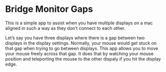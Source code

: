 # Bridge Monitor Gaps

This is a simple app to assist when you have multiple displays on a mac aligned in such a way as they don’t connect to each other.

Let’s say you have three displays where there is a gap between two displays in the display settings. Normally, your mouse would get stuck on that gap when trying to go between displays. This app allows you to move your mouse freely across that gap. It does that by watching your mouse position and teleporting the mouse to the other dispaly if you hit the display edge.
